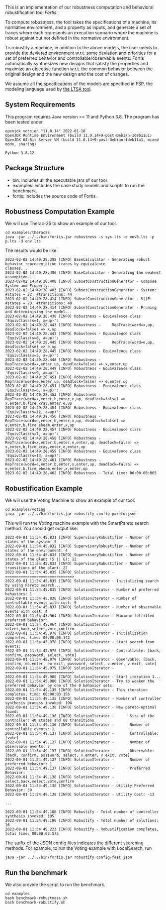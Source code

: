 This is an implementation of our robustness computation and behavioral robustification tool *Fortis*.

To compute robustness, the tool takes the specifications of a machine, its normative environment, and a property as inputs, and generate a set of traces where each represents an execution scenario where the machine is robust against but not defined in the normative environment.

To robustify a machine, in addition to the above models, the user needs to provide the deviated environment w.r.t. some deviation and priorities for a set of preferred behavior and controllable/observable events. Fortis automatically synthesizes new designs that satisfy the properties and maximize an objective function w.r.t. the common behavior between the original design and the new design and the cost of changes.

We assume all the specifications of the models are specified in FSP, the modeling language used by [the LTSA tool](https://www.doc.ic.ac.uk/ltsa/).

## System Requirements
This program requires Java version >= 11 and Python 3.8. The program has been tested under
```
openjdk version "11.0.14" 2022-01-18
OpenJDK Runtime Environment (build 11.0.14+9-post-Debian-1deb11u1)
OpenJDK 64-Bit Server VM (build 11.0.14+9-post-Debian-1deb11u1, mixed mode, sharing)

Python 3.8.12
```

## Package Structure
- bin: includes all the executable jars of our tool.
- examples: includes the case study models and scripts to run the benchmark.
- fortis: includes the source code of Fortis.

## Robustness Computation Example
We will use Therac-25 to show an example of our tool.
```
cd examples/therac25
java -jar ../../bin/fortis.jar robustness -s sys.lts -e env0.lts -p p.lts -d env.lts
```
The results would be like:
```
2023-02-02 14:49:28.398 [INFO] BaseCalculator - Generating robust behavior representation traces by equivalence 
classes...
2023-02-02 14:49:28.400 [INFO] BaseCalculator - Generating the weakest assumption...
2023-02-02 14:49:28.400 [INFO] SubsetConstructionGenerator - Compose System and Property...        
2023-02-02 14:49:28.403 [INFO] SubsetConstructionGenerator - System: #states = 22, #transitions: 44
2023-02-02 14:49:28.414 [INFO] SubsetConstructionGenerator - S||P: #states = 20, #transitions: 40
2023-02-02 14:49:28.414 [INFO] SubsetConstructionGenerator - Pruning and determinising the model...
2023-02-02 14:49:28.438 [INFO] Robustness - Equivalence class 'EquivClass(s=1, a=up)':
2023-02-02 14:49:28.443 [INFO] Robustness -     RepTrace(word=x,up, deadlock=false) => x,up
2023-02-02 14:49:28.443 [INFO] Robustness - Equivalence class 'EquivClass(s=8, a=up)':
2023-02-02 14:49:28.445 [INFO] Robustness -     RepTrace(word=e,up, deadlock=false) => e,up
2023-02-02 14:49:28.445 [INFO] Robustness - Equivalence class 'EquivClass(s=3, a=up)':
2023-02-02 14:49:28.448 [INFO] Robustness -     RepTrace(word=x,enter,up, deadlock=false) => x,enter,up
2023-02-02 14:49:28.449 [INFO] Robustness - Equivalence class 'EquivClass(s=9, a=up)':
2023-02-02 14:49:28.451 [INFO] Robustness -     RepTrace(word=e,enter,up, deadlock=false) => e,enter,up
2023-02-02 14:49:28.451 [INFO] Robustness - Equivalence class 'EquivClass(s=6, a=up)':
2023-02-02 14:49:28.453 [INFO] Robustness -     RepTrace(word=x,enter,b,enter,e,up, deadlock=false) => x,enter,b,fire_xray,enter,e,up
2023-02-02 14:49:28.454 [INFO] Robustness - Equivalence class 'EquivClass(s=12, a=up)':
2023-02-02 14:49:28.456 [INFO] Robustness -     RepTrace(word=e,enter,b,enter,x,up, deadlock=false) => e,enter,b,fire_ebeam,enter,x,up
2023-02-02 14:49:28.457 [INFO] Robustness - Equivalence class 'EquivClass(s=7, a=up)':
2023-02-02 14:49:28.458 [INFO] Robustness -     RepTrace(word=x,enter,b,enter,e,enter,up, deadlock=false) => x,enter,b,fire_xray,enter,e,enter,up
2023-02-02 14:49:28.459 [INFO] Robustness - Equivalence class 'EquivClass(s=13, a=up)':
2023-02-02 14:49:28.461 [INFO] Robustness -     RepTrace(word=e,enter,b,enter,x,enter,up, deadlock=false) => e,enter,b,fire_ebeam,enter,x,enter,up
2023-02-02 14:49:28.462 [INFO] Robustness - Total time: 00:00:00:065
```

## Robustification Example
We will use the Voting Machine to show an example of our tool.
```
cd examples/voting
java -jar ../../bin/fortis.jar robustify config-pareto.json
```
This will run the Voting machine example with the SmartPareto search method. You should get output like:
```
2022-09-01 11:54:45.831 [INFO] SupervisoryRobustifier - Number of states of the system: 5
2022-09-01 11:54:45.832 [INFO] SupervisoryRobustifier - Number of states of the environment: 4
2022-09-01 11:54:45.833 [INFO] SupervisoryRobustifier - Number of states of the plant (S || E): 12
2022-09-01 11:54:45.833 [INFO] SupervisoryRobustifier - Number of transitions of the plant: 27
2022-09-01 11:54:45.835 [INFO] SolutionIterator - ==============================>
2022-09-01 11:54:45.835 [INFO] SolutionIterator - Initializing search by using Pareto search...
2022-09-01 11:54:45.835 [INFO] SolutionIterator - Number of preferred behaviors: 1
2022-09-01 11:54:45.836 [INFO] SolutionIterator - Number of controllable events with cost: 9
2022-09-01 11:54:45.837 [INFO] SolutionIterator - Number of observable events with cost: 4
2022-09-01 11:54:45.964 [INFO] SolutionIterator - Maximum fulfilled preferred behavior:
2022-09-01 11:54:45.964 [INFO] SolutionIterator -       select,back,select,vote,confirm
2022-09-01 11:54:45.978 [INFO] SolutionIterator - Initialization completes, time: 00:00:00:142
2022-09-01 11:54:45.978 [INFO] SolutionIterator - Start search from events:
2022-09-01 11:54:45.978 [INFO] SolutionIterator - Controllable: [back, confirm, password, select, vote]
2022-09-01 11:54:45.979 [INFO] SolutionIterator - Observable: [back, confirm, eo.enter, eo.exit, password, select, v.enter, v.exit, vote]
2022-09-01 11:54:45.979 [INFO] SolutionIterator - ==============================>
2022-09-01 11:54:45.980 [INFO] SolutionIterator - Start iteration 1...
2022-09-01 11:54:45.980 [INFO] SolutionIterator - Try to weaken the preferred behavior by one of the 0 behavior sets:
2022-09-01 11:54:49.135 [INFO] SolutionIterator - This iteration completes, time: 00:00:03:156
2022-09-01 11:54:49.135 [INFO] SolutionIterator - Number of controller synthesis process invoked: 194
2022-09-01 11:54:49.136 [INFO] SolutionIterator - New pareto-optimal found:
2022-09-01 11:54:49.136 [INFO] SolutionIterator -       Size of the controller: 40 states and 88 transitions
2022-09-01 11:54:49.136 [INFO] SolutionIterator -       Number of controllable events: 1
2022-09-01 11:54:49.137 [INFO] SolutionIterator -       Controllable: [vote]
2022-09-01 11:54:49.137 [INFO] SolutionIterator -       Number of observable events: 7
2022-09-01 11:54:49.137 [INFO] SolutionIterator -       Observable: [back, confirm, password, select, v.enter, v.exit, vote]
2022-09-01 11:54:49.137 [INFO] SolutionIterator -       Number of preferred behavior: 1
2022-09-01 11:54:49.137 [INFO] SolutionIterator -       Preferred Behavior:
2022-09-01 11:54:49.138 [INFO] SolutionIterator -               select,back,select,vote,confirm
2022-09-01 11:54:49.138 [INFO] SolutionIterator - Utility Preferred Behavior: 30
2022-09-01 11:54:49.138 [INFO] SolutionIterator - Utility Cost: -13

...

2022-09-01 11:54:49.180 [INFO] Robustify - Total number of controller synthesis invoked: 195
2022-09-01 11:54:49.180 [INFO] Robustify - Total number of solutions: 16
2022-09-01 11:54:49.223 [INFO] Robustify - Robustification completes, total time: 00:00:03:575
```

The suffix of the JSON config files indicates the different searching methods. For example, to run the Voting example with LocalSearch, run
```
java -jar ../../bin/fortis.jar robustify config-fast.json
```

## Run the benchmark
We also provide the script to run the benchmark.
```
cd examples
bash benchmark-robustness.sh
bash benchmark-robustify.sh
```
